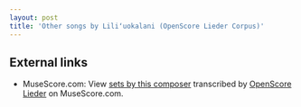 ```yaml
---
layout: post
title: 'Other songs by Liliʻuokalani (OpenScore Lieder Corpus)'
---
```


## External links

- MuseScore.com: View [sets by this composer] transcribed by [OpenScore Lieder] on MuseScore.com.

[sets by this composer]: https://musescore.com/openscore-lieder-corpus/sets/5107537
[OpenScore Lieder]: https://musescore.com/openscore-lieder-corpus

